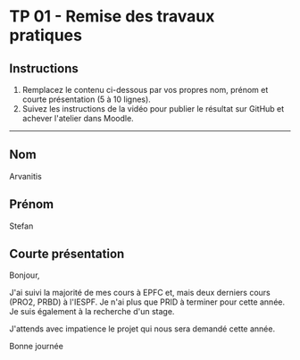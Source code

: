# TP 01 - Remise des travaux pratiques

## Instructions

1. Remplacez le contenu ci-dessous par vos propres nom, prénom et courte présentation (5 à 10 lignes).
2. Suivez les instructions de la vidéo pour publier le résultat sur GitHub et achever l'atelier dans Moodle.

---

## Nom

Arvanitis

## Prénom

Stefan

## Courte présentation

Bonjour,

J'ai suivi la majorité de mes cours à EPFC et, mais deux derniers cours (PRO2, PRBD) à l'IESPF. Je n'ai plus que PRID à terminer pour cette année. Je suis également à la recherche d'un stage. 

J'attends avec impatience le projet qui nous sera demandé cette année. 


Bonne journée
